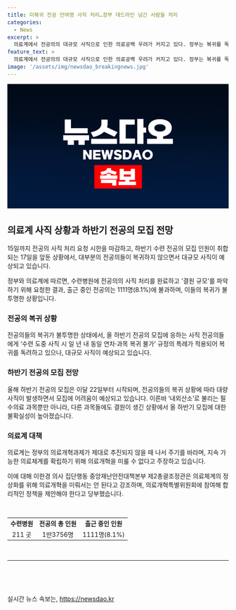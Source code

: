 ```yaml
---
title: 미복귀 전공 만여명 사직 처리…정부 데드라인 넘긴 사람들 처리
categories:
  - News
excerpt: >
  의료계에서 전공의의 대규모 사직으로 인한 의료공백 우려가 커지고 있다. 정부는 복귀를 독려하고 있지만 사직 의사들이 여전히 많아 하반기 수련 과정에도 빈 자리가 예상된다. 수련병원 211곳의 전공의 1만3756명 중 1111명만 출근 중이며, 대규모 사직이 발생할 수 있다. 9월부터 시작되는 하반기 전공의 모집에도 사직한 전공의들이 복귀할 가능성은 낮아 보인다. 이에 정부와 의료계는 의료체계의 왜곡을 정상화하기 위한 의료개혁에 대한 긴급 대책을 모색하고 있다.
feature_text: >
  의료계에서 전공의의 대규모 사직으로 인한 의료공백 우려가 커지고 있다. 정부는 복귀를 독려하고 있지만 사직 의사들이 여전히 많아 하반기 수련 과정에도 빈 자리가 예상된다. 수련병원 211곳의 전공의 1만3756명 중 1111명만 출근 중이며, 대규모 사직이 발생할 수 있다. 9월부터 시작되는 하반기 전공의 모집에도 사직한 전공의들이 복귀할 가능성은 낮아 보인다. 이에 정부와 의료계는 의료체계의 왜곡을 정상화하기 위한 의료개혁에 대한 긴급 대책을 모색하고 있다.
image: '/assets/img/newsdao_breakingnews.jpg'
---
```


<p><img src="/assets/img/newsdao_breakingnews.jpg" alt="firstkoreanews 속보" /></p>

<h2 data-ke-size="size26">의료계 사직 상황과 하반기 전공의 모집 전망</h2>

<p data-ke-size="size16">15일까지 전공의 사직 처리 요청 시한을 마감하고, 하반기 수련 전공의 모집 인원이 취합되는 17일을 앞둔 상황에서, 대부분의 전공의들이 복귀하지 않으면서 대규모 사직이 예상되고 있습니다.</p>

<p data-ke-size="size16">정부와 의료계에 따르면, 수련병원에 전공의의 사직 처리를 완료하고 '결원 규모'를 파악하기 위해 요청한 결과, 출근 중인 전공의는 1111명(8.1%)에 불과하며, 이들의 복귀가 불투명한 상황입니다.</p>

<h3 data-ke-size="size24">전공의 복귀 상황</h3>

<p data-ke-size="size16">전공의들의 복귀가 불투명한 상태에서, 올 하반기 전공의 모집에 응하는 사직 전공의들에게 ‘수련 도중 사직 시 일 년 내 동일 연차·과목 복귀 불가’ 규정의 특례가 적용되어 복귀를 독려하고 있으나, 대규모 사직이 예상되고 있습니다.</p>

<h3 data-ke-size="size24">하반기 전공의 모집 전망</h3>

<p data-ke-size="size16">올해 하반기 전공의 모집은 이달 22일부터 시작되며, 전공의들의 복귀 상황에 따라 대량 사직이 발생하면서 모집에 어려움이 예상되고 있습니다. 이른바 ‘내외산소’로 불리는 필수의료 과목뿐만 아니라, 다른 과목들에도 결원이 생긴 상황에서 올 하반기 모집에 대한 불확실성이 높아졌습니다.</p>

<h3 data-ke-size="size24">의료계 대책</h3>

<p data-ke-size="size16">의료계는 정부의 의료개혁과제가 제대로 추진되지 않을 때 나서 주기를 바라며, 지속 가능한 의료체계를 확립하기 위해 의료개혁을 미룰 수 없다고 주장하고 있습니다.</p>

<p data-ke-size="size16">이에 대해 이한경 의사 집단행동 중앙재난안전대책본부 제2총괄조정관은 의료체계의 정상화를 위해 의료개혁을 미뤄서는 안 된다고 강조하며, 의료개혁특별위원회에 참여해 합리적인 정책을 제안해야 한다고 당부했습니다.</p>

<p data-ke-size="size16">&nbsp;</p>

<table>
  <tbody>
    <tr>
      <td style="text-align: center; height: 17px;"><b>수련병원</b></td>
      <td style="text-align: center; height: 17px;"><b>전공의 총 인원</b></td>
      <td style="text-align: center; height: 17px;"><b>출근 중인 인원</b></td>
    </tr>
    <tr>
      <td style="text-align: center; height: 17px;">211 곳</td>
      <td style="text-align: center; height: 17px;">1만3756명</td>
      <td style="text-align: center; height: 17px;">1111명(8.1%)</td>
    </tr>
  </tbody>
</table>

<p data-ke-size="size16">&nbsp;</p>

<hr>

<p data-ke-size="size16">&nbsp;</p>

<p data-ke-size="size16">&nbsp;</p>
실시간 뉴스 속보는, <a href="https://newsdao.kr" rel="dofollow">https://newsdao.kr</a>


